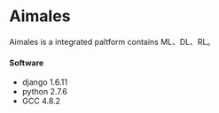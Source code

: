 # Aimales
Aimales is a integrated paltform contains ML、DL、RL。

#### Software
- django 1.6.11
- python 2.7.6
- GCC 4.8.2
